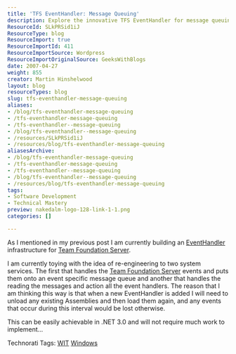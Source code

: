 ```yaml
---
title: 'TFS EventHandler: Message Queuing'
description: Explore the innovative TFS EventHandler for message queuing, enhancing your Team Foundation Server infrastructure with efficient event management solutions.
ResourceId: SLkPRSid1iJ
ResourceType: blog
ResourceImport: true
ResourceImportId: 411
ResourceImportSource: Wordpress
ResourceImportOriginalSource: GeeksWithBlogs
date: 2007-04-27
weight: 855
creator: Martin Hinshelwood
layout: blog
resourceTypes: blog
slug: tfs-eventhandler-message-queuing
aliases:
- /blog/tfs-eventhandler-message-queuing
- /tfs-eventhandler-message-queuing
- /tfs-eventhandler--message-queuing
- /blog/tfs-eventhandler--message-queuing
- /resources/SLkPRSid1iJ
- /resources/blog/tfs-eventhandler-message-queuing
aliasesArchive:
- /blog/tfs-eventhandler-message-queuing
- /tfs-eventhandler-message-queuing
- /tfs-eventhandler--message-queuing
- /blog/tfs-eventhandler--message-queuing
- /resources/blog/tfs-eventhandler-message-queuing
tags:
- Software Development
- Technical Mastery
preview: nakedalm-logo-128-link-1-1.png
categories: []

---
```

As I mentioned in my previous post I am currently building an [EventHandler](http://blog.hinshelwood.com/archive/2007/04/27/Team-Server-Event-Handlers-made-easy.aspx) infrastructure for [Team Foundation Server](http://msdn2.microsoft.com/en-us/teamsystem/aa718934.aspx "Team Foundation Server").

I am currently toying with the idea of re-engineering to two system services. The first that handles the [Team Foundation Server](http://msdn2.microsoft.com/en-us/teamsystem/aa718934.aspx "Team Foundation Server") events and puts them onto an event specific message queue and another that handles the reading the messages and action all the event handlers. The reason that I am thinking this way is that when a new EventHandler is added I will need to unload any existing Assemblies and then load them again, and any events that occur during this interval would be lost otherwise.

This can be easily achievable in .NET 3.0 and will not require much work to implement...

Technorati Tags: [WIT](http://technorati.com/tags/WIT) [Windows](http://technorati.com/tags/Windows)
